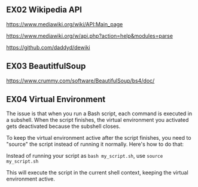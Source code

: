## EX02 Wikipedia API

https://www.mediawiki.org/wiki/API:Main_page

https://www.mediawiki.org/w/api.php?action=help&modules=parse

https://github.com/daddyd/dewiki


## EX03 BeautitfulSoup

https://www.crummy.com/software/BeautifulSoup/bs4/doc/


## EX04 Virtual Environment

The issue is that when you run a Bash script, each command is executed in a subshell. When the script finishes, the virtual environment you activated gets deactivated because the subshell closes.

To keep the virtual environment active after the script finishes, you need to "source" the script instead of running it normally. Here's how to do that:

Instead of running your script as `bash my_script.sh`, use `source my_script.sh`

This will execute the script in the current shell context, keeping the virtual environment active.